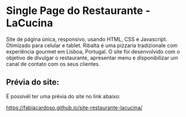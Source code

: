 # Single Page do Restaurante - LaCucina

Site de página única, responsivo, usando HTML, CSS e Javascript. Otimizado para celular e tablet. 
Ribalta é uma pizzaria tradizionale com experiência gourmet em Lisboa, Portugal.
O site foi desenvolvido com o objetivo de divulgar o restaurante, apresentar menu e disponibilizar um canal de contato com os seus clientes. 

## Prévia do site:

É possivél ter uma prévia do site no link abaixo:

https://fabiacardoso.github.io/site-restaurante-lacucina/

